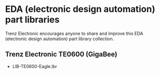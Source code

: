 # EDA (electronic design automation) part libraries
Trenz Electronic encourages anyone to share and improve this EDA (electronic design automation) part library collection.

## Trenz Electronic TE0600 (GigaBee)
- LIB-TE0600-Eagle.lbr
